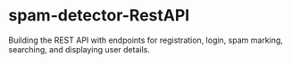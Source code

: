 # spam-detector-RestAPI
Building the REST API with endpoints for registration, login, spam marking, searching, and displaying user details.
